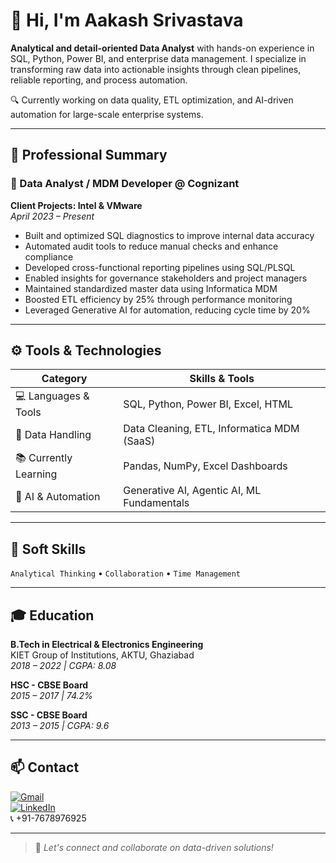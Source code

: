 # 👋 Hi, I'm Aakash Srivastava

**Analytical and detail-oriented Data Analyst** with hands-on experience in SQL, Python, Power BI, and enterprise data management. I specialize in transforming raw data into actionable insights through clean pipelines, reliable reporting, and process automation.

🔍 Currently working on data quality, ETL optimization, and AI-driven automation for large-scale enterprise systems.

---

## 💼 Professional Summary

### 🏢 Data Analyst / MDM Developer @ Cognizant  
**Client Projects: Intel & VMware**  
*April 2023 – Present*

- Built and optimized SQL diagnostics to improve internal data accuracy
- Automated audit tools to reduce manual checks and enhance compliance
- Developed cross-functional reporting pipelines using SQL/PLSQL
- Enabled insights for governance stakeholders and project managers
- Maintained standardized master data using Informatica MDM
- Boosted ETL efficiency by 25% through performance monitoring
- Leveraged Generative AI for automation, reducing cycle time by 20%

---

## ⚙️ Tools & Technologies

| Category              | Skills & Tools                                 |
|-----------------------|-------------------------------------------------|
| 💻 Languages & Tools  | SQL, Python, Power BI, Excel, HTML              |
| 🔧 Data Handling      | Data Cleaning, ETL, Informatica MDM (SaaS)      |
| 📚 Currently Learning | Pandas, NumPy, Excel Dashboards                 |
| 🤖 AI & Automation    | Generative AI, Agentic AI, ML Fundamentals      |

---

## 🧠 Soft Skills

`Analytical Thinking` • `Collaboration` • `Time Management`

---

## 🎓 Education

**B.Tech in Electrical & Electronics Engineering**  
KIET Group of Institutions, AKTU, Ghaziabad  
*2018 – 2022 | CGPA: 8.08*

**HSC - CBSE Board**  
*2015 – 2017 | 74.2%*

**SSC - CBSE Board**  
*2013 – 2015 | CGPA: 9.6*

---

## 📫 Contact

[![Gmail](https://img.shields.io/badge/Email-aakashsrivastava690@gmail.com-red?style=flat&logo=gmail&logoColor=white)](mailto:aakashsrivastava690@gmail.com)  
[![LinkedIn](https://img.shields.io/badge/LinkedIn-Profile-blue?style=flat&logo=linkedin&logoColor=white)](https://linkedin.com/in/aakashsrivastava690)  
📞 +91-7678976925  

---

> 🚀 *Let's connect and collaborate on data-driven solutions!*


